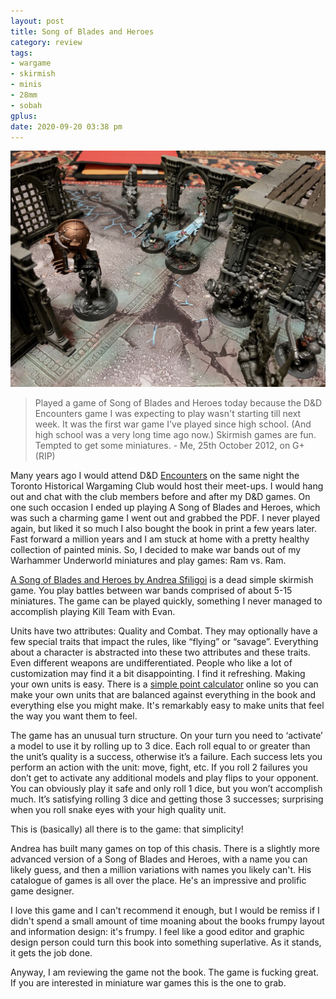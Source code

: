 ```yaml
---
layout: post
title: Song of Blades and Heroes
category: review
tags:
- wargame
- skirmish
- minis
- 28mm
- sobah
gplus:
date: 2020-09-20 03:38 pm
---
```


![Sobah Skirmish](/assets/img/sobah-skirmish.jpg)

> Played a game of Song of Blades and Heroes today because the D&D Encounters game I was expecting to play wasn't starting till next week. It was the first war game I've played since high school. (And high school was a very long time ago now.) Skirmish games are fun. Tempted to get some miniatures. - Me, 25th October 2012, on G+ (RIP)

Many years ago I would attend D&D [Encounters][] on the same night the Toronto Historical Wargaming Club would host their meet-ups. I would hang out and chat with the club members before and after my D&D games. On one such occasion I ended up playing A Song of Blades and Heroes, which was such a charming game I went out and grabbed the PDF. I never played again, but liked it so much I also bought the book in print a few years later. Fast forward a million years and I am stuck at home with a pretty healthy collection of painted minis. So, I decided to make war bands out of my Warhammer Underworld miniatures and play games: Ram vs. Ram. 

[A Song of Blades and Heroes by Andrea Sfiligoi][song] is a dead simple skirmish game. You play battles between war bands comprised of about 5-15 miniatures. The game can be played quickly, something I never managed to accomplish playing Kill Team with Evan.

Units have two attributes: Quality and Combat. They may optionally have a few special traits that impact the rules, like “flying” or “savage”. Everything about a character is abstracted into these two attributes and these traits. Even different weapons are undifferentiated. People who like a lot of customization may find it a bit disappointing. I find it refreshing. Making your own units is easy. There is a [simple point calculator][calculator] online so you can make your own units that are balanced against everything in the book and everything else you might make. It's remarkably easy to make units that feel the way you want them to feel.

The game has an unusual turn structure. On your turn you need to ‘activate’ a model to use it by rolling up to 3 dice. Each roll equal to or greater than the unit’s quality is a success, otherwise it’s a failure. Each success lets you perform an action with the unit: move, fight, etc. If you roll 2 failures you don’t get to activate any additional models and play flips to your opponent. You can obviously play it safe and only roll 1 dice, but you won’t accomplish much. It’s satisfying rolling 3 dice and getting those 3 successes; surprising when you roll snake eyes with your high quality unit.

This is (basically) all there is to the game: that simplicity!

Andrea has built many games on top of this chasis. There is a slightly more advanced version of a Song of Blades and Heroes, with a name you can likely guess, and then a million variations with names you likely can't. His catalogue of games is all over the place. He's an impressive and prolific game designer. 

I love this game and I can't recommend it enough, but I would be remiss if I didn't spend a small amount of time moaning about the books frumpy layout and information design: it's frumpy. I feel like a good editor and graphic design person could turn this book into something superlative. As it stands, it gets the job done. 

Anyway, I am reviewing the game not the book. The game is fucking great. If you are interested in miniature war games this is the one to grab. 



[song]: https://www.ganeshagames.net/product_info.php?products_id=7
[calculator]: https://www.ganeshagames.net/army_builders/SBHbuilderRevised-v1217.html
[Encounters]: /tag/encounters/